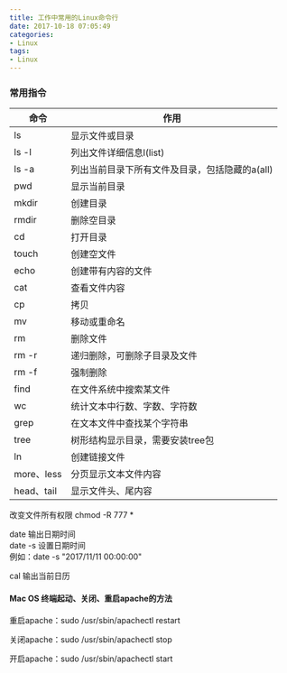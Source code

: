 ```yaml
---
title: 工作中常用的Linux命令行
date: 2017-10-18 07:05:49
categories: 
- Linux
tags: 
- Linux
---
```



<!-- more -->
### 常用指令
|命令     |     作用 |
|---------|----------|
|ls　　   |显示文件或目录|
|ls   -l |列出文件详细信息l(list)|
|ls   -a |列出当前目录下所有文件及目录，包括隐藏的a(all)|
|pwd     |显示当前目录|
|mkdir   |创建目录|
|rmdir   |删除空目录|
|cd      |打开目录|
|touch   |创建空文件|
|echo    |创建带有内容的文件|
|cat     |查看文件内容|
|cp      |拷贝|
|mv      |移动或重命名|
|rm      |删除文件|
|rm   -r |递归删除，可删除子目录及文件|
|rm   -f |强制删除|
|find    |在文件系统中搜索某文件|
|wc      |统计文本中行数、字数、字符数|
|grep    |在文本文件中查找某个字符串|
|tree    |树形结构显示目录，需要安装tree包|
|ln      |创建链接文件|
|more、less | 分页显示文本文件内容|
|head、tail |   显示文件头、尾内容|

改变文件所有权限
chmod -R 777 *

date 输出日期时间  
date -s 设置日期时间  
例如：date -s "2017/11/11 00:00:00"

cal 输出当前日历

#### Mac OS 终端起动、关闭、重启apache的方法

重启apache：sudo /usr/sbin/apachectl restart

关闭apache：sudo /usr/sbin/apachectl stop

开启apache：sudo /usr/sbin/apachectl start



